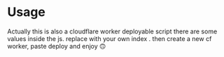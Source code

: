 # Usage
Actually this is also a cloudflare worker deployable script 
there are some values inside the js. replace with your own index .
then create a new cf worker, paste deploy and enjoy 🙃
